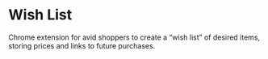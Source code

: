 # Wish List

Chrome extension for avid shoppers to create a “wish list” of desired items, storing prices and links to future purchases.



